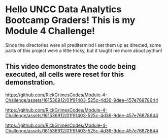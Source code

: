 # Hello UNCC Data Analytics Bootcamp Graders! This is my Module 4 Challenge!
Since the directories were all preditermind I set them up as directed, some parts of this project were a little tricky, but it taught me more about python!

## This video demonstrates the code being executed, all cells were reset for this demonstration.


https://github.com/RickGrimesCodes/Module-4-Challenge/assets/161536912/01f91403-525c-4d36-9dee-457e76878644



https://github.com/RickGrimesCodes/Module-4-Challenge/assets/161536912/01f91403-525c-4d36-9dee-457e76878644



https://github.com/RickGrimesCodes/Module-4-Challenge/assets/161536912/01f91403-525c-4d36-9dee-457e76878644

